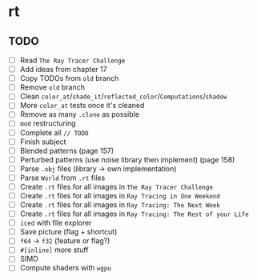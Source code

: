 # rt

## TODO

- [ ] Read `The Ray Tracer Challenge`
- [ ] Add ideas from chapter 17
- [ ] Copy TODOs from `old` branch
- [ ] Remove `old` branch
- [ ] Clean `color_at`/`shade_it`/`reflected_color`/`Computations`/`shadow`
- [ ] More `color_at` tests once it's cleaned
- [ ] Remove as many `.clone` as possible
- [ ] `mod` restructuring
- [ ] Complete all `// TODO`
- [ ] Finish subject
- [ ] Blended patterns (page 157)
- [ ] Perturbed patterns (use noise library then implement) (page 158)
- [ ] Parse `.obj` files (library -> own implementation)
- [ ] Parse `World` from `.rt` files
- [ ] Create `.rt` files for all images in `The Ray Tracer Challenge`
- [ ] Create `.rt` files for all images in `Ray Tracing in One Weekend`
- [ ] Create `.rt` files for all images in `Ray Tracing: The Next Week`
- [ ] Create `.rt` files for all images in `Ray Tracing: The Rest of your Life`
- [ ] `iced` with file explorer
- [ ] Save picture (flag + shortcut)
- [ ] `f64` -> `f32` (feature or flag?)
- [ ] `#[inline]` more stuff
- [ ] SIMD
- [ ] Compute shaders with `wgpu`
